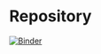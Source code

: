 # Repository

[![Binder](https://mybinder.org/badge_logo.svg)](https://mybinder.org/v2/gh/StillMortal/Repository/master?filepath=Presentation_for_preliminary_protection.-Version%202.ipynb)
